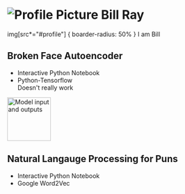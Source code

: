 # ![Profile Picture](https://i.imgur.com/U4XzwnX.jp#profile) Bill Ray
img[src*="#profile"] {
   boarder-radius: 50%
}
I am Bill


## Broken Face Autoencoder
* Interactive Python Notebook
* Python-Tensorflow  
Doesn't really work
<img src="https://i.imgur.com/4Y3YMG1.png" alt="Model input and outputs" width="100"/>

## Natural Langauge Processing for Puns
* Interactive Python Notebook
* Google Word2Vec
